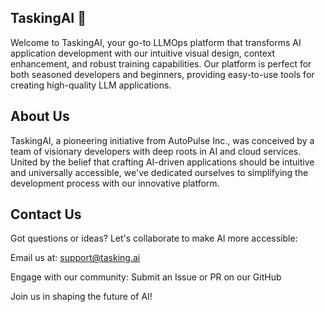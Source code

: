 ## TaskingAI 🚀

Welcome to TaskingAI, your go-to LLMOps platform that transforms AI application development with our intuitive visual design, context enhancement, and robust training capabilities. Our platform is perfect for both seasoned developers and beginners, providing easy-to-use tools for creating high-quality LLM applications.

## About Us

TaskingAI, a pioneering initiative from AutoPulse Inc., was conceived by a team of visionary developers with deep roots in AI and cloud services. United by the belief that crafting AI-driven applications should be intuitive and universally accessible, we've dedicated ourselves to simplifying the development process with our innovative platform.

## Contact Us
 
Got questions or ideas? Let's collaborate to make AI more accessible:

Email us at: support@tasking.ai

Engage with our community: Submit an Issue or PR on our GitHub

Join us in shaping the future of AI!
